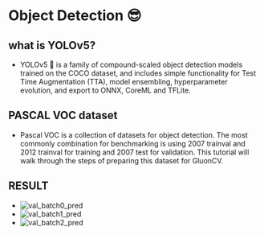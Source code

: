 
# Object Detection :sunglasses:

## what is YOLOv5?
 - YOLOv5 🚀 is a family of compound-scaled object detection models trained on the COCO dataset, 
 and includes simple functionality for Test Time Augmentation (TTA), model ensembling, hyperparameter evolution, and export to ONNX, CoreML and TFLite.

 ## PASCAL VOC dataset
  - Pascal VOC is a collection of datasets for object detection. The most commonly combination for benchmarking is using 2007 trainval and 2012 trainval for training and 2007 test for validation. This tutorial will walk through the steps of preparing this dataset for GluonCV.

## RESULT
- ![val_batch0_pred](https://user-images.githubusercontent.com/64948651/129455272-0bed2345-5f9e-473d-8167-848079f9e0f8.jpg)
- ![val_batch1_pred](https://user-images.githubusercontent.com/64948651/129455281-61fcede3-7c97-42b6-bc72-345e6ff91c94.jpg)
- ![val_batch2_pred](https://user-images.githubusercontent.com/64948651/129455284-8d12cd32-0725-4aec-975c-c856c0497361.jpg)

